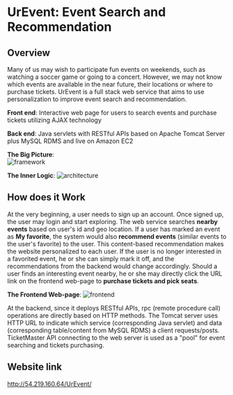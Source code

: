 # UrEvent: Event Search and Recommendation
## Overview

Many of us may wish to participate fun events on weekends, such as watching a soccer game or going to a concert. However, we may not know which events are available in the near future, their locations or where to purchase tickets.
UrEvent is a full stack web service that aims to use personalization to improve event search and recommendation.

**Front end**: Interactive web page for users to search events and purchase tickets utilizing AJAX technology

**Back end**: Java servlets with RESTful APIs based on Apache Tomcat Server plus MySQL RDMS and live on Amazon EC2

**The Big Picture**:  
![framework](https://github.com/ZjWeb200/UrEvent/blob/master/big_picture.png)

**The Inner Logic**:
![architecture](https://user-images.githubusercontent.com/31113955/40943643-c04315c0-6806-11e8-80bc-ba6bc700f0cc.png)

## How does it Work
At the very beginning, a user needs to sign up an account. Once signed up, the user may login and start exploring.
The web service searches **nearby events** based on user's id and geo location. If a user has marked an event as **My favorite**, the system would also **recommend events** (similar events to the user's favorite) to the user. This content-based recommendation makes the website personalized to each user. If the user is no longer interested in a favorited event, he or she can simply mark it off, and the recommendations from the backend would change accordingly.
Should a user finds an interesting event nearby, he or she may directly click the URL link on the frontend web-page to **purchase tickets and pick seats**.

**The Frontend Web-page**:
![frontend](https://github.com/ZjWeb200/UrEvent/blob/master/frontend.JPG)

At the backend, since it deploys RESTful APIs, rpc (remote procedure call) operations are directly based on HTTP methods. The Tomcat server uses HTTP URL to indicate which service (corresponding Java servlet) and data (corresponding table/content from MySQL RDMS) a client requests/posts. TicketMaster API connecting to the web server is used as a "pool" for event searching and tickets purchasing.

## Website link
http://54.219.160.64/UrEvent/
